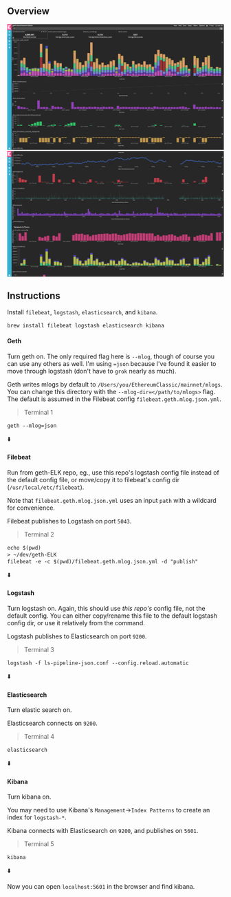 ## Overview

![dash-example](screenshots/dash-overview1.png)
![dash-example](screenshots/dash-overview2.png)

## Instructions

Install `filebeat`, `logstash`, `elasticsearch`, and `kibana`.
```
brew install filebeat logstash elasticsearch kibana
```

#### Geth
Turn geth on. The only required flag here is `--mlog`, though of course you can
use any others as well. I'm using `=json`
because I've found it easier to move through logstash (don't have to `grok`
nearly as much).

Geth writes mlogs by default to `/Users/you/EthereumClassic/mainnet/mlogs`. You
can change this directory with the `--mlog-dir=</path/to/mlogs>` flag. The
default is assumed in the Filebeat config `filebeat.geth.mlog.json.yml`.
> Terminal 1
```
geth --mlog=json
```
:arrow_down:

#### Filebeat
Run from geth-ELK repo, eg., use this repo's logstash config file instead of the default config
file, or move/copy it to filebeat's config dir (`/usr/local/etc/filebeat`).

Note that `filebeat.geth.mlog.json.yml` uses an input `path` with a wildcard
for convenience.

Filebeat publishes to Logstash on port `5043`.
> Terminal 2
```
echo $(pwd)
> ~/dev/geth-ELK
filebeat -e -c $(pwd)/filebeat.geth.mlog.json.yml -d "publish"
```
:arrow_down:

#### Logstash
Turn logstash on. Again, this should use _this repo's_ config file, not the default config.
You can either copy/rename this file to the default logstash config dir, or use
it relatively from the command.

Logstash publishes to Elasticsearch on port `9200`.
> Terminal 3
```
logstash -f ls-pipeline-json.conf --config.reload.automatic
```
:arrow_down:

#### Elasticsearch
Turn elastic search on.

Elasticsearch connects on `9200`.
> Terminal 4
```
elasticsearch
```
:arrow_down:

#### Kibana
Turn kibana on.

You may need to use Kibana's `Management`->`Index Patterns` to create an index for `logstash-*`.

Kibana connects with Elasticsearch on `9200`, and publishes on `5601`.
> Terminal 5
```
kibana
```
:arrow_down:

Now you can open `localhost:5601` in the browser and find kibana.


